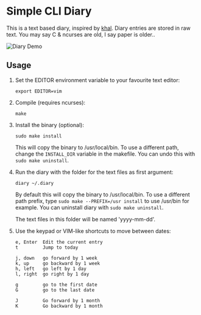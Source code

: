 # Simple CLI Diary

This is a text based diary, inspired by [khal](https://github.com/pimutils/khal). Diary entries are stored in raw text. You may say C & ncurses are old, I say paper is older..

![Diary Demo](https://raw.githubusercontent.com/in0rdr/diary/master/demo.gif)

## Usage
1. Set the EDITOR environment variable to your favourite text editor:
    ```
    export EDITOR=vim
    ```

2. Compile (requires ncurses):
    ```
    make
    ```

3. Install the binary (optional):
    ```
    sudo make install
    ```

   This will copy the binary to /usr/local/bin. To use a different path,
   change the `INSTALL_DIR` variable in the makefile. You can undo this
   with `sudo make uninstall`.

4. Run the diary with the folder for the text files as first argument:
    ```
    diary ~/.diary
    ```

    By default this will copy the binary to /usr/local/bin. To use a different
    path prefix, type `sudo make --PREFIX=/usr install` to use /usr/bin for example.
    You can uninstall diary with `sudo make uninstall`.

   The text files in this folder will be named 'yyyy-mm-dd'.

5. Use the keypad or VIM-like shortcuts to move between dates:

    ```
    e, Enter  Edit the current entry
    t         Jump to today

    j, down   go forward by 1 week
    k, up     go backward by 1 week
    h, left   go left by 1 day
    l, right  go right by 1 day

    g         go to the first date
    G         go to the last date

    J         Go forward by 1 month
    K         Go backward by 1 month
    ```
